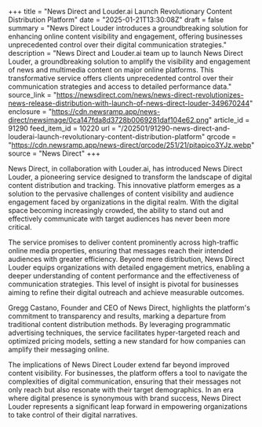 +++
title = "News Direct and Louder.ai Launch Revolutionary Content Distribution Platform"
date = "2025-01-21T13:30:08Z"
draft = false
summary = "News Direct Louder introduces a groundbreaking solution for enhancing online content visibility and engagement, offering businesses unprecedented control over their digital communication strategies."
description = "News Direct and Louder.ai team up to launch News Direct Louder, a groundbreaking solution to amplify the visibility and engagement of news and multimedia content on major online platforms. This transformative service offers clients unprecedented control over their communication strategies and access to detailed performance data."
source_link = "https://newsdirect.com/news/news-direct-revolutionizes-news-release-distribution-with-launch-of-news-direct-louder-349670244"
enclosure = "https://cdn.newsramp.app/news-direct/newsimage/0ca147fda8d3728b0069281daf104e62.png"
article_id = 91290
feed_item_id = 10220
url = "/202501/91290-news-direct-and-louderai-launch-revolutionary-content-distribution-platform"
qrcode = "https://cdn.newsramp.app/news-direct/qrcode/251/21/pitapico3YJz.webp"
source = "News Direct"
+++

<p>News Direct, in collaboration with Louder.ai, has introduced News Direct Louder, a pioneering service designed to transform the landscape of digital content distribution and tracking. This innovative platform emerges as a solution to the pervasive challenges of content visibility and audience engagement faced by organizations in the digital realm. With the digital space becoming increasingly crowded, the ability to stand out and effectively communicate with target audiences has never been more critical.</p><p>The service promises to deliver content prominently across high-traffic online media properties, ensuring that messages reach their intended audiences with greater efficiency. Beyond mere distribution, News Direct Louder equips organizations with detailed engagement metrics, enabling a deeper understanding of content performance and the effectiveness of communication strategies. This level of insight is pivotal for businesses aiming to refine their digital outreach and achieve measurable outcomes.</p><p>Gregg Castano, Founder and CEO of News Direct, highlights the platform's commitment to transparency and results, marking a departure from traditional content distribution methods. By leveraging programmatic advertising techniques, the service facilitates hyper-targeted reach and optimized pricing models, setting a new standard for how companies can amplify their messaging online.</p><p>The implications of News Direct Louder extend far beyond improved content visibility. For businesses, the platform offers a tool to navigate the complexities of digital communication, ensuring that their messages not only reach but also resonate with their target demographics. In an era where digital presence is synonymous with brand success, News Direct Louder represents a significant leap forward in empowering organizations to take control of their digital narratives.</p>